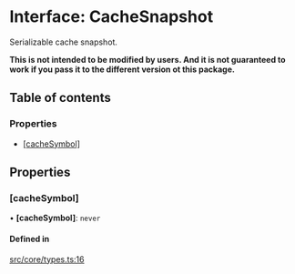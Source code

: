 # Interface: CacheSnapshot

Serializable cache snapshot.

**This is not intended to be modified by users. And it is not guaranteed to work if you pass it to the different version ot this package.**

## Table of contents

### Properties

- [[cacheSymbol]](CacheSnapshot.md#[cachesymbol])

## Properties

### [cacheSymbol]

• **[cacheSymbol]**: `never`

#### Defined in

[src/core/types.ts:16](https://github.com/inokawa/virtua/blob/44078c6/src/core/types.ts#L16)
